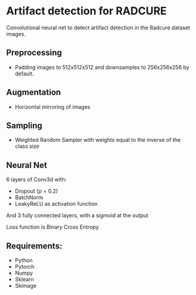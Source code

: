 # Artifact detection for RADCURE

Convolutional neural net to detect artifact detection in the Radcure dataset images.

## Preprocessing
- Padding images to 512x512x512 and downsamples to 256x256x256 by default.

## Augmentation
- Horizontal mirroring of images

## Sampling
- Weighted Random Sampler with weights equal to the inverse of the class size

## Neural Net
6 layers of Conv3d with:
- Dropout (p = 0.2)
- BatchNorm
- LeakyReLU as activation function

And 3 fully connected layers, with a sigmoid at the output

Loss function is Binary Cross Entropy

## Requirements:
- Python
- Pytorch
- Numpy
- Sklearn
- Skimage
